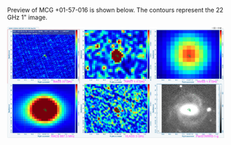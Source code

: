 Preview of MCG +01-57-016 is shown below. The contours represent the 22 GHz 1" image. 

![MCG+01-57-016.png](MCG+01-57-016.png "MCG+01-57-016")

